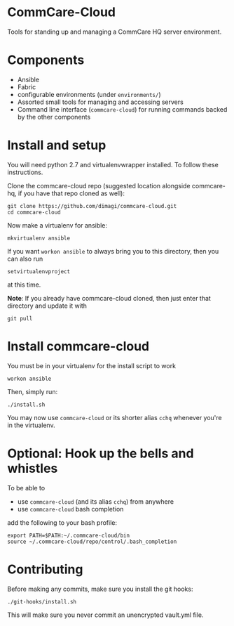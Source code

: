 # CommCare-Cloud

Tools for standing up and managing a CommCare HQ server environment.


# Components

- Ansible
- Fabric
- configurable environments (under `environments/`)
- Assorted small tools for managing and accessing servers
- Command line interface (`commcare-cloud`) for running commands backed
  by the other components


# Install and setup
You will need python 2.7 and virtualenvwrapper installed. To follow these instructions.

Clone the commcare-cloud repo
(suggested location alongside commcare-hq, if you have that repo cloned as well):

```
git clone https://github.com/dimagi/commcare-cloud.git
cd commcare-cloud
```

Now make a virtualenv for ansible:

```
mkvirtualenv ansible
```

If you want `workon ansible` to always bring you to this directory, then you can also run

```
setvirtualenvproject
```

at this time.

**Note**: If you already have commcare-cloud cloned, then just enter that directory
and update it with

```
git pull
```

# Install commcare-cloud

You must be in your virtualenv for the install script to work
```
workon ansible
```

Then, simply run:

```
./install.sh
```

You may now use `commcare-cloud` or its shorter alias `cchq` whenever you're in the virtualenv.

# Optional: Hook up the bells and whistles

To be able to
- use `commcare-cloud` (and its alias `cchq`) from anywhere
- use `commcare-cloud` bash completion

add the following to your bash profile:

```
export PATH=$PATH:~/.commcare-cloud/bin
source ~/.commcare-cloud/repo/control/.bash_completion
```


# Contributing

Before making any commits, make sure you install the git hooks:

```
./git-hooks/install.sh
```

This will make sure you never commit an unencrypted vault.yml file.
